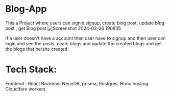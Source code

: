 # Blog-App
This a Project where users can signin,signup, create blog post, update blog post , get Blog post
![Screenshot 2024-02-26 190835](https://github.com/Abishek-Newar/Blog-App/assets/97790157/57029227-4e44-40ee-9d8b-d12daadaf1c6)

If a user doesn't have a account then user have to signup and then user can login and see the posts, ceate blogs and update the created blogs and get the blogs that he/she created

# Tech Stack:
Frontend : React
Backend: NeonDB, prisma, Postgres, Hono
hosting: Cloudlfare workers
